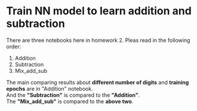 # Train NN model to learn addition and subtraction
There are three notebooks here in homework 2.
Pleas read in the following order:
1. Addition
2. Subtraction
3. Mix\_add\_sub

The main comparing results about **different number of digits** and **training epochs** are in "Addition" notebook.<br>
And the **"Subtraction"** is compared to the **"Addition"**.<br>
The **"Mix\_add\_sub"** is compared to the **above two**.
